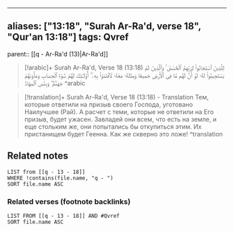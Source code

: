 
---
aliases: ["13:18", "Surah Ar-Ra'd, verse 18", "Qur'an 13:18"]
tags: Qvref
---

parent:: [[q - Ar-Ra'd (13)|Ar-Ra'd]]

> [!arabic]+ Surah Ar-Ra'd, Verse 18 (13:18)
> <span class="quran-arabic">لِلَّذِينَ ٱسْتَجَابُوا۟ لِرَبِّهِمُ ٱلْحُسْنَىٰ ۚ وَٱلَّذِينَ لَمْ يَسْتَجِيبُوا۟ لَهُۥ لَوْ أَنَّ لَهُم مَّا فِى ٱلْأَرْضِ جَمِيعًا وَمِثْلَهُۥ مَعَهُۥ لَٱفْتَدَوْا۟ بِهِۦٓ ۚ أُو۟لَـٰٓئِكَ لَهُمْ سُوٓءُ ٱلْحِسَابِ وَمَأْوَىٰهُمْ جَهَنَّمُ ۖ وَبِئْسَ ٱلْمِهَادُ</span>
^arabic

> [!translation]+ Surah Ar-Ra'd, Verse 18 (13:18) - Translation
> Тем, которые ответили на призыв своего Господа, уготовано Наилучшее (Рай). А расчет с теми, которые не ответили на Его призыв, будет ужасен. Завладей они всем, что есть на земле, и еще стольким же, они попытались бы откупиться этим. Их пристанищем будет Геенна. Как же скверно это ложе!
^translation



## Related notes
```dataview
LIST from [[q - 13 - 18]]
WHERE !contains(file.name, "q - ")
SORT file.name ASC
```

### Related verses (footnote backlinks)
```dataview
LIST FROM [[q - 13 - 18]] AND #Qvref
SORT file.name ASC
```

